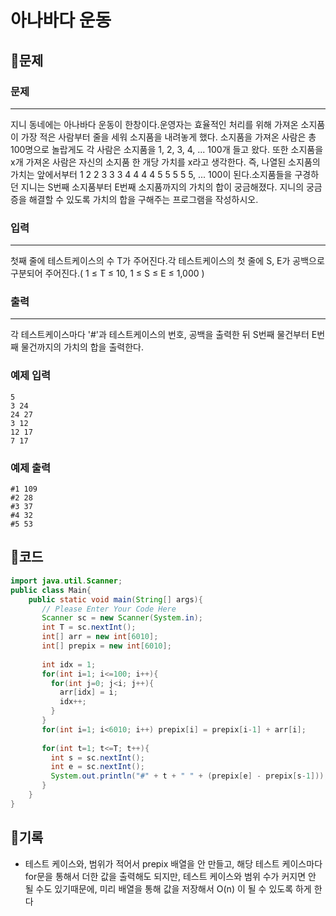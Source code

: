 # ****아나바다 운동****

## 📍문제

### **문제**

---

지니 동네에는 아나바다 운동이 한창이다.운영자는 효율적인 처리를 위해 가져온 소지품이 가장 적은 사람부터 줄을 세워 소지품을 내려놓게 했다. 소지품을 가져온 사람은 총 100명으로 놀랍게도 각 사람은 소지품을 1, 2, 3, 4, ... 100개 들고 왔다. 또한 소지품을 x개 가져온 사람은 자신의 소지품 한 개당 가치를 x라고 생각한다. 즉, 나열된 소지품의 가치는 앞에서부터 1 2 2 3 3 3 4 4 4 4 5 5 5 5 5, ... 100이 된다.소지품들을 구경하던 지니는 S번째 소지품부터 E번째 소지품까지의 가치의 합이 궁금해졌다. 지니의 궁금증을 해결할 수 있도록 가치의 합을 구해주는 프로그램을 작성하시오.

### **입력**

---

첫째 줄에 테스트케이스의 수 T가 주어진다.각 테스트케이스의 첫 줄에 S, E가 공백으로 구분되어 주어진다.( 1 ≤ T ≤ 10, 1 ≤ S ≤ E ≤ 1,000 )

### **출력**

---

각 테스트케이스마다 '#'과 테스트케이스의 번호, 공백을 출력한 뒤 S번째 물건부터 E번째 물건까지의 가치의 합을 출력한다.

### **예제 입력**

```
5
3 24
24 27
3 12
12 17
7 17

```

### **예제 출력**

```
#1 109
#2 28
#3 37
#4 32
#5 53
```

## 📍코드

```java
import java.util.Scanner;
public class Main{
    public static void main(String[] args){
       // Please Enter Your Code Here
       Scanner sc = new Scanner(System.in);
       int T = sc.nextInt();
       int[] arr = new int[6010];
       int[] prepix = new int[6010];
       
       int idx = 1;
       for(int i=1; i<=100; i++){
         for(int j=0; j<i; j++){
           arr[idx] = i;
           idx++;
         }
       }
       for(int i=1; i<6010; i++) prepix[i] = prepix[i-1] + arr[i];
       
       for(int t=1; t<=T; t++){
         int s = sc.nextInt();
         int e = sc.nextInt();
         System.out.println("#" + t + " " + (prepix[e] - prepix[s-1]));
       }
    }
}
```

## 📍기록

- 테스트 케이스와, 범위가 적어서 prepix 배열을 안 만들고, 해당 테스트 케이스마다 for문을 통해서 더한 값을 출력해도 되지만, 테스트 케이스와 범위 수가 커지면 안 될 수도 있기때문에, 미리 배열을 통해 값을 저장해서 O(n) 이 될 수 있도록 하게 한다
